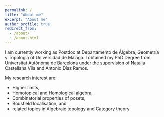 ```yaml
---
permalink: /
title: "About me"
excerpt: "About me"
author_profile: true
redirect_from: 
  - /about/
  - /about.html
---
```


I am currently working as Postdoc at Departamento de Álgebra, Geometría y Topología of Universidad de Málaga. I obtained my PhD Degree from Universitat Autònoma de Barcelona under the supervision of Natàlia Castellana Vila and Antonio Díaz Ramos. 

My research interest are:
- Higher limits, 
- Homotopical and Homological algebra,
- Combinatorial properties of posets, 
- Bousfield localisation, and
- related topics in Algebraic topology and Category theory

